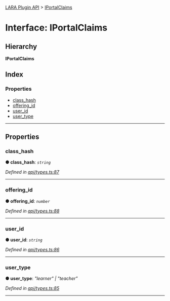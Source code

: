 [LARA Plugin API](../README.md) > [IPortalClaims](../interfaces/iportalclaims.md)

# Interface: IPortalClaims

## Hierarchy

**IPortalClaims**

## Index

### Properties

* [class_hash](iportalclaims.md#class_hash)
* [offering_id](iportalclaims.md#offering_id)
* [user_id](iportalclaims.md#user_id)
* [user_type](iportalclaims.md#user_type)

---

## Properties

<a id="class_hash"></a>

###  class_hash

**● class_hash**: *`string`*

*Defined in [api/types.ts:87](https://github.com/concord-consortium/lara/blob/5d88539c/lara-plugin-api/src/api/types.ts#L87)*

___
<a id="offering_id"></a>

###  offering_id

**● offering_id**: *`number`*

*Defined in [api/types.ts:88](https://github.com/concord-consortium/lara/blob/5d88539c/lara-plugin-api/src/api/types.ts#L88)*

___
<a id="user_id"></a>

###  user_id

**● user_id**: *`string`*

*Defined in [api/types.ts:86](https://github.com/concord-consortium/lara/blob/5d88539c/lara-plugin-api/src/api/types.ts#L86)*

___
<a id="user_type"></a>

###  user_type

**● user_type**: *"learner" \| "teacher"*

*Defined in [api/types.ts:85](https://github.com/concord-consortium/lara/blob/5d88539c/lara-plugin-api/src/api/types.ts#L85)*

___

